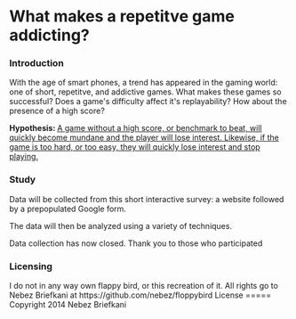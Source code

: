 <h1>What makes a repetitve game addicting?</h1>
<h3>Introduction</h3>
<p>With the age of smart phones, a trend has appeared in the gaming world: one of short, repetitve, and addictive games. What makes these games so successful? Does a game's difficulty affect it's replayability? How about the presence of a high score?</p>
<p><strong>Hypothesis: </strong><u>A game without a high score, or benchmark to beat, will quickly become mundane and the player will lose interest. Likewise, if the game is too hard, or too easy, they will quickly lose interest and stop playing.</u></p>
<h3>Study</h3>
<p>Data will be collected from this short interactive survey: a website followed by a prepopulated Google form. </p>
<p>The data will then be analyzed using a variety of techniques. </p>
<p>Data collection has now closed. Thank you to those who participated</p>


<h3>Licensing</h3>
I do not in any way own flappy bird, or this recreation of it. All rights go to Nebez Briefkani at 
https://github.com/nebez/floppybird
License
=====
Copyright 2014 Nebez Briefkani


